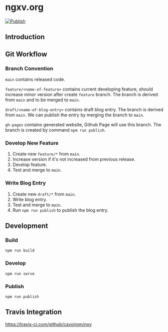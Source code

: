# ngxv.org

[![Publish](https://travis-ci.com/cavoirom/nxv.svg?branch=main "Publish")](https://travis-ci.com/cavoirom/nxv)

## Introduction

## Git Workflow

### Branch Convention

`main` contains released code.

`feature/<name-of-feature>` contains current developing feature, should increase minor version after create `feature` branch. The branch is derived from `main` and to be merged to `main`.

`draft/<name-of-blog-entry>` contains draft blog entry. The branch is derived
from `main`. We can publish the entry by merging the branch to `main`.

`gh-pages` contains generated website, Github Page will use this branch. The
branch is created by command `npm run publish`.

### Develop New Feature

1. Create new `feature/*` from `main`.
2. Increase version if it's not increased from previous release.
3. Develop feature.
4. Test and merge to `main`.

### Write Blog Entry

1. Create new `draft/*` from `main`.
2. Write blog entry.
3. Test and merge to `main`.
4. Run `npm run publish` to publish the blog entry.

## Development

### Build

```
npm run build
```

### Develop

```
npm run serve
```

### Publish

```
npm run publish
```

## Travis Integration

<https://travis-ci.com/github/cavoirom/nxv>
